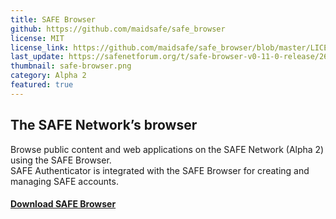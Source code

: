 ```yaml
---
title: SAFE Browser
github: https://github.com/maidsafe/safe_browser
license: MIT
license_link: https://github.com/maidsafe/safe_browser/blob/master/LICENSE-MIT
last_update: https://safenetforum.org/t/safe-browser-v0-11-0-release/26792
thumbnail: safe-browser.png
category: Alpha 2
featured: true
---
```


## The SAFE Network’s browser

Browse public content and web applications on the SAFE Network (Alpha 2) using the SAFE Browser.  
SAFE Authenticator is integrated with the SAFE Browser for creating and managing SAFE accounts.

#### [Download SAFE Browser](https://github.com/maidsafe/safe_browser/releases/latest)

